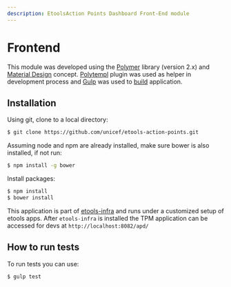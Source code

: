 ```yaml
---
description: EtoolsAction Points Dashboard Front-End module
---
```


# Frontend

This module was developed using the [Polymer](https://www.polymer-project.org/) library \(version 2.x\) and [Material Design](https://material.io/) concept. [Polytempl](https://www.npmjs.com/package/polytempl) plugin was used as helper in development process and [Gulp](https://gulpjs.com/) was used to [build]() application.

## Installation

Using git, clone to a local directory:

```bash
$ git clone https://github.com/unicef/etools-action-points.git
```

Assuming node and npm are already installed, make sure bower is also installed, if not run:

```bash
$ npm install -g bower
```

Install packages:

```bash
$ npm install
$ bower install
```

This application is part of [etools-infra](https://github.com/unicef/etools-infra) and runs under a customized setup of etools apps. After `etools-infra` is installed the TPM application can be accessed for devs at `http://localhost:8082/apd/`

## How to run tests

To run tests you can use:

```bash
$ gulp test
```

